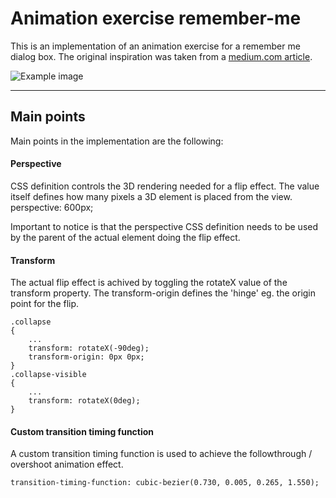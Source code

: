 Animation exercise remember-me
===================

This is an implementation of an animation exercise for a remember me dialog box. The original inspiration was taken from a [medium.com article](https://medium.com/bridge-collection/improve-the-payment-experience-with-animations-3d1b0a9b810e).

![Example image](https://raw.githubusercontent.com/lassehav/animation-remember-me/master/remember_me.gif)


----------


Main points
-------------

Main points in the implementation are the following:

#### Perspective
CSS definition controls the 3D rendering needed for a flip effect. The value itself defines how many pixels a 3D element is placed from the view.
    perspective: 600px;

Important to notice is that the perspective CSS definition needs to be used by the parent of the actual element doing the flip effect.

#### Transform

The actual flip effect is achived by toggling the rotateX value of the transform property.
The transform-origin defines the 'hinge' eg. the origin point for the flip.

    .collapse
    {
	    ...
	    transform: rotateX(-90deg);
	    transform-origin: 0px 0px;
	}
	.collapse-visible
	{
		...
		transform: rotateX(0deg);
	}

#### Custom transition timing function
A custom transition timing function is used to achieve the followthrough / overshoot animation effect.

    transition-timing-function: cubic-bezier(0.730, 0.005, 0.265, 1.550);

